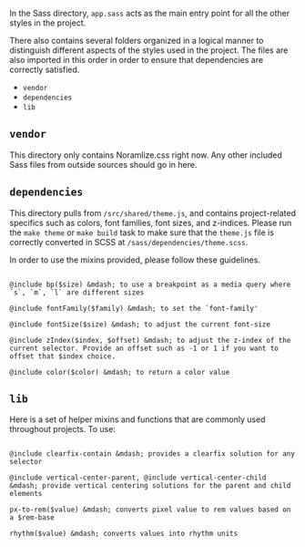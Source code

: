 In the Sass directory, `app.sass` acts as the main entry point for all the other styles in the project.

There also contains several folders organized in a logical manner to distinguish different aspects of the styles used in the project.  The files are also imported in this order in order to ensure that dependencies are correctly satisfied.

- `vendor`
- `dependencies`
- `lib`

`vendor`
--------

This directory only contains Noramlize.css right now.  Any other included Sass files from outside sources should go in here.

`dependencies`
--------------

This directory pulls from `/src/shared/theme.js`, and contains project-related specifics such as colors, font families, font sizes, and z-indices.  Please run the `make theme` or `make build` task to make sure that the `theme.js` file is correctly converted in SCSS at `/sass/dependencies/theme.scss`. 

In order to use the mixins provided, please follow these guidelines.

```

@include bp($size) &mdash; to use a breakpoint as a media query where `s`, `m`, `l` are different sizes

@include fontFamily($family) &mdash; to set the `font-family'

@include fontSize($size) &mdash; to adjust the current font-size

@include zIndex($index, $offset) &mdash; to adjust the z-index of the current selector. Provide an offset such as -1 or 1 if you want to offset that $index choice.

@include color($color) &mdash; to return a color value

```

`lib`
-----

Here is a set of helper mixins and functions that are commonly used throughout projects. To use:

```

@include clearfix-contain &mdash; provides a clearfix solution for any selector

@include vertical-center-parent, @include vertical-center-child &mdash; provide vertical centering solutions for the parent and child elements

px-to-rem($value) &mdash; converts pixel value to rem values based on a $rem-base

rhythm($value) &mdash; converts values into rhythm units 

```
